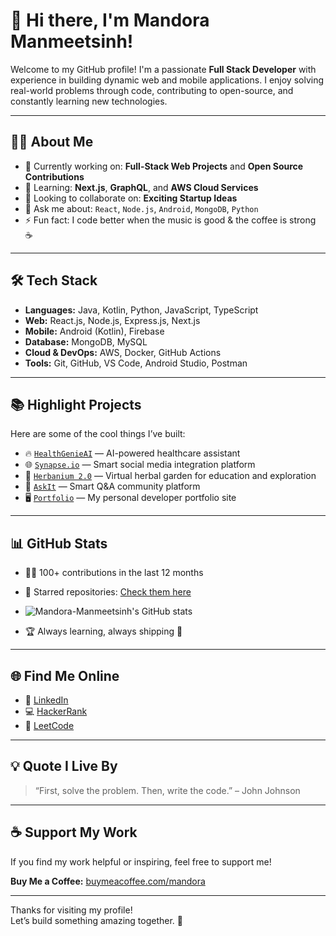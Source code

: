 # 👋 Hi there, I'm Mandora Manmeetsinh!

Welcome to my GitHub profile! I'm a passionate **Full Stack Developer** with experience in building dynamic web and mobile applications. I enjoy solving real-world problems through code, contributing to open-source, and constantly learning new technologies.

---

## 🧑‍💻 About Me

- 🔭 Currently working on: **Full-Stack Web Projects** and **Open Source Contributions**
- 🌱 Learning: **Next.js**, **GraphQL**, and **AWS Cloud Services**
- 👯 Looking to collaborate on: **Exciting Startup Ideas**
- 💬 Ask me about: `React`, `Node.js`, `Android`, `MongoDB`, `Python`
- ⚡ Fun fact: I code better when the music is good & the coffee is strong ☕

---

## 🛠️ Tech Stack

- **Languages:** Java, Kotlin, Python, JavaScript, TypeScript
- **Web:** React.js, Node.js, Express.js, Next.js
- **Mobile:** Android (Kotlin), Firebase
- **Database:** MongoDB, MySQL
- **Cloud & DevOps:** AWS, Docker, GitHub Actions
- **Tools:** Git, GitHub, VS Code, Android Studio, Postman

---

## 📚 Highlight Projects

Here are some of the cool things I’ve built:

- 🔥 [`HealthGenieAI`](https://github.com/Mandora-Manmeetsinh/HealthGenieAI) — AI-powered healthcare assistant
- 🌐 [`Synapse.io`](https://github.com/Mandora-Manmeetsinh/Synapse.io) — Smart social media integration platform
- 🌿 [`Herbanium 2.0`](https://github.com/Mandora-Manmeetsinh/Herbanium-2.0) — Virtual herbal garden for education and exploration
- 💬 [`AskIt`](https://github.com/Mandora-Manmeetsinh/AskIt) — Smart Q&A community platform
- 🖥️ [`Portfolio`](https://github.com/Mandora-Manmeetsinh/Portfolio) — My personal developer portfolio site

---

## 📊 GitHub Stats

- 👨‍💻 100+ contributions in the last 12 months
- 🌟 Starred repositories: [Check them here](https://github.com/Mandora-Manmeetsinh?tab=stars)
- ![Mandora-Manmeetsinh's GitHub stats](https://github-readme-stats.vercel.app/api?username=Mandora-Manmeetsinh&show_icons=true&theme=radical)

- 🏆 Always learning, always shipping 🚀

---

## 🌐 Find Me Online

- 💼 [LinkedIn](https://www.linkedin.com/in/yourprofile)
- 💻 [HackerRank](https://www.hackerrank.com/profile/manmeetmandora20)
- 🧠 [LeetCode](https://leetcode.com/u/OfAk2AI95N/)

---

## 💡 Quote I Live By

> “First, solve the problem. Then, write the code.” – John Johnson

---

## ☕ Support My Work

If you find my work helpful or inspiring, feel free to support me!

**Buy Me a Coffee:** [buymeacoffee.com/mandora](https://buymeacoffee.com/mandora)

---

Thanks for visiting my profile!  
Let’s build something amazing together. 🚀
